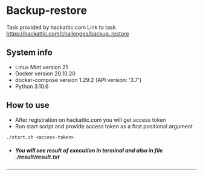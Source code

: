 # Backup-restore
Task provided by hackattic.com
Link to task https://hackattic.com/challenges/backup_restore
## System info
- Linux Mint version 21 
- Docker version 20.10.20
- docker-compose version 1.29.2 (API version: '3.7')
- Python 3.10.6

## How to use
- After registration on hackattic.com you will get access token
- Run start script and provide access token as a first positional argument
```
./start.sh <access-token>
```
- ##### You will see result of execution in terminal and also in file ./result/result.txt

***

